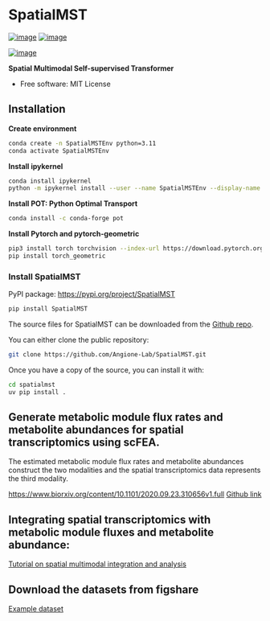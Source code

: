# SpatialMST


[![image](https://img.shields.io/pypi/v/SpatialMST.svg)](https://pypi.python.org/pypi/SpatialMST)
[![image](https://img.shields.io/conda/vn/conda-forge/SpatialMST.svg)](https://anaconda.org/conda-forge/SpatialMST)

[![image](https://pyup.io/repos/github/SurajRepo/SpatialMST/shield.svg)](https://pyup.io/repos/github/SurajRepo/SpatialMST)


**Spatial Multimodal Self-supervised Transformer**
-   Free software: MIT License

## Installation
**Create environment**
```sh
conda create -n SpatialMSTEnv python=3.11
conda activate SpatialMSTEnv
```
**Install ipykernel**
```sh
conda install ipykernel
python -m ipykernel install --user --name SpatialMSTEnv --display-name "Python(SpatialMSTEnv)"
```
**Install POT: Python Optimal Transport**
```sh
conda install -c conda-forge pot
```
**Install Pytorch and pytorch-geometric**
```sh
pip3 install torch torchvision --index-url https://download.pytorch.org/whl/cu129
pip install torch_geometric
```

### Install SpatialMST
PyPI package: https://pypi.org/project/SpatialMST
```sh
pip install SpatialMST
```

The source files for SpatialMST can be downloaded from the [Github repo](https://github.com/Angione-Lab/SpatialMST.git).

You can either clone the public repository:

```sh
git clone https://github.com/Angione-Lab/SpatialMST.git
```

Once you have a copy of the source, you can install it with:

```sh
cd spatialmst
uv pip install .
```
## Generate metabolic module flux rates and metabolite abundances for spatial transcriptomics using scFEA.
The estimated metabolic module flux rates and metabolite abundances construct the two modalities and the spatial transcriptomics data represents the third modality.

https://www.biorxiv.org/content/10.1101/2020.09.23.310656v1.full [Github link](https://github.com/changwn/scFEA/tree/master)

## Integrating spatial transcriptomics with metabolic module fluxes and metabolite abundance: 
[Tutorial on spatial multimodal integration and analysis](https://github.com/Angione-Lab/Multimodal_breast_cancer_subtype_analysis/tree/main/Spatial_multi_omics_analysis)

## Download the datasets from figshare
[Example dataset](https://figshare.com/ndownloader/articles/30290779/versions/1?folder_path=data_spatial)